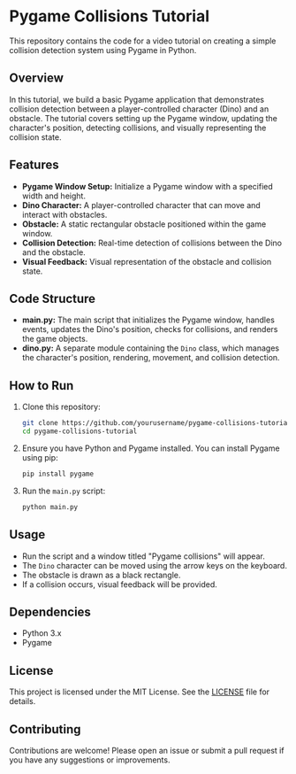 
# Pygame Collisions Tutorial

This repository contains the code for a video tutorial on creating a simple collision detection system using Pygame in Python.

## Overview

In this tutorial, we build a basic Pygame application that demonstrates collision detection between a player-controlled character (Dino) and an obstacle. The tutorial covers setting up the Pygame window, updating the character's position, detecting collisions, and visually representing the collision state.

## Features

- **Pygame Window Setup:** Initialize a Pygame window with a specified width and height.
- **Dino Character:** A player-controlled character that can move and interact with obstacles.
- **Obstacle:** A static rectangular obstacle positioned within the game window.
- **Collision Detection:** Real-time detection of collisions between the Dino and the obstacle.
- **Visual Feedback:** Visual representation of the obstacle and collision state.

## Code Structure

- **main.py:** The main script that initializes the Pygame window, handles events, updates the Dino's position, checks for collisions, and renders the game objects.
- **dino.py:** A separate module containing the `Dino` class, which manages the character's position, rendering, movement, and collision detection.

## How to Run

1. Clone this repository:
   ```bash
   git clone https://github.com/yourusername/pygame-collisions-tutorial.git
   cd pygame-collisions-tutorial
   ```

2. Ensure you have Python and Pygame installed. You can install Pygame using pip:
   ```bash
   pip install pygame
   ```

3. Run the `main.py` script:
   ```bash
   python main.py
   ```

## Usage

- Run the script and a window titled "Pygame collisions" will appear.
- The `Dino` character can be moved using the arrow keys on the keyboard.
- The obstacle is drawn as a black rectangle.
- If a collision occurs, visual feedback will be provided.

## Dependencies

- Python 3.x
- Pygame

## License

This project is licensed under the MIT License. See the [LICENSE](LICENSE) file for details.

## Contributing

Contributions are welcome! Please open an issue or submit a pull request if you have any suggestions or improvements.
